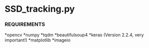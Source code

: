# SSD_tracking.py
### REQUIREMENTS
*opencv
*numpy
*tqdm
*beautifulsoup4
*keras (Version 2.2.4, very important!)
*matplotlib
*imageio


